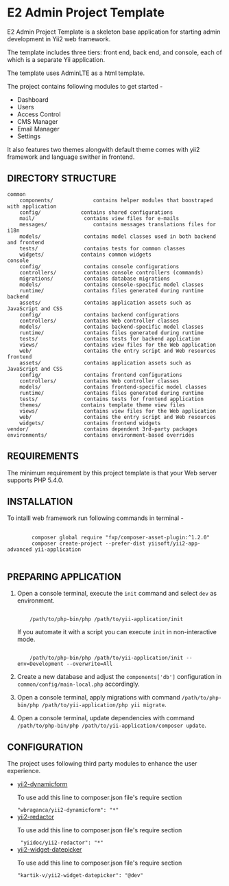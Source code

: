 E2 Admin Project Template
===============================

E2 Admin Project Template is a skeleton base application for
starting admin development in Yii2 web framework.

The template includes three tiers: front end, back end, and console, each of which
is a separate Yii application.

The template uses AdminLTE as a html template.

The project contains following modules to get started - 

<ul>
<li>Dashboard</li>
<li>Users</li>
<li>Access Control</li>
<li>CMS Manager</li>
<li>Email Manager</li>
<li>Settings</li>
</ul>

It also features two themes alongwith default theme comes with yii2 framework and language swither in frontend.

DIRECTORY STRUCTURE
-------------------

```
common
    components/             contains helper modules that boostraped with application
    config/             contains shared configurations
    mail/                contains view files for e-mails
    messages/               contains messages translations files for i18n 
    models/              contains model classes used in both backend and frontend
    tests/               contains tests for common classes
    widgets/            contains common widgets
console
    config/              contains console configurations
    controllers/         contains console controllers (commands)
    migrations/          contains database migrations
    models/              contains console-specific model classes
    runtime/             contains files generated during runtime
backend
    assets/              contains application assets such as JavaScript and CSS
    config/              contains backend configurations
    controllers/         contains Web controller classes
    models/              contains backend-specific model classes
    runtime/             contains files generated during runtime
    tests/               contains tests for backend application    
    views/               contains view files for the Web application
    web/                 contains the entry script and Web resources
frontend
    assets/              contains application assets such as JavaScript and CSS
    config/              contains frontend configurations
    controllers/         contains Web controller classes
    models/              contains frontend-specific model classes
    runtime/             contains files generated during runtime
    tests/               contains tests for frontend application
    themes/             contains template theme view files            
    views/               contains view files for the Web application
    web/                 contains the entry script and Web resources
    widgets/             contains frontend widgets
vendor/                  contains dependent 3rd-party packages
environments/            contains environment-based overrides
```

REQUIREMENTS
----------------------

The minimum requirement by this project template is that your Web server supports PHP 5.4.0.

INSTALLATION
--------------------

To intalll web framework run following commands in terminal -
<pre>
    <code>
        composer global require "fxp/composer-asset-plugin:^1.2.0"
        composer create-project --prefer-dist yiisoft/yii2-app-advanced yii-application
    </code>
</pre>

PREPARING APPLICATION
-----------------------------------
<ol>
<li><p>Open a console terminal, execute the <code>init</code> command and select <code>dev</code> as environment.</p>

<pre><code>
    /path/to/php-bin/php /path/to/yii-application/init
</code></pre>

<p>If you automate it with a script you can execute <code>init</code> in non-interactive mode.</p>

<pre><code>
    /path/to/php-bin/php /path/to/yii-application/init --env=Development --overwrite=All
</code></pre>

</li>
<li><p>Create a new database and adjust the <code>components['db']</code> configuration in <code>common/config/main-local.php</code> accordingly.</p></li>
<li><p>Open a console terminal, apply migrations with command <code>/path/to/php-bin/php /path/to/yii-application/php yii migrate</code>.</p></li>
<li><p>Open a console terminal, update dependencies with command <code>/path/to/php-bin/php /path/to/yii-application/composer update</code>.</p></li>
</ol>

CONFIGURATION
-----------------------------------

The project uses following third party modules to enhance the user experience.

<ul>
<li><a href="https://github.com/wbraganca/yii2-dynamicform">yii2-dynamicform</a><p>To use add this line to composer.json file's require section </p><code>"wbraganca/yii2-dynamicform": "*"</code></li>
<li><a href="https://github.com/yiidoc/yii2-redactor">yii2-redactor</a><p>To use add this line to composer.json file's require section </p><code> "yiidoc/yii2-redactor": "*"</code></li>
<li><a href="https://github.com/kartik-v/yii2-widget-datepicker">yii2-widget-datepicker</a><p>To use add this line to composer.json file's require section </p><code>"kartik-v/yii2-widget-datepicker": "@dev"</code></li>
</ul>
